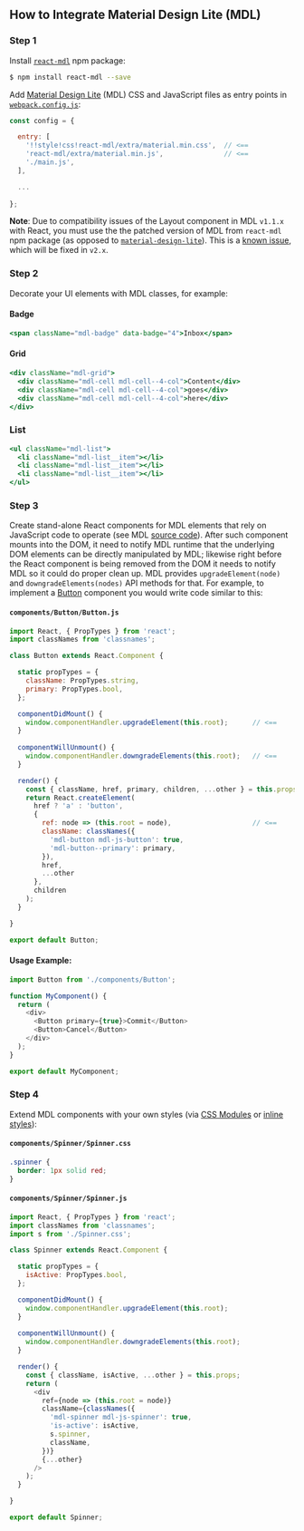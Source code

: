 ## How to Integrate Material Design Lite (MDL)

### Step 1

Install [`react-mdl`](http://www.npmjs.com/package/react-mdl) npm package:

```sh
$ npm install react-mdl --save
```

Add [Material Design Lite](https://getmdl.io) (MDL) CSS and JavaScript files as entry points
in [`webpack.config.js`](../../webpack.config.js):

```js
const config = {

  entry: [
    '!!style!css!react-mdl/extra/material.min.css',  // <==
    'react-mdl/extra/material.min.js',               // <==
    './main.js',
  ],

  ... 
  
};
```

**Note**: Due to compatibility issues of the Layout component in MDL `v1.1.x` with React, you must use
the the patched version of MDL from `react-mdl` npm package (as opposed to
[`material-design-lite`](https://www.npmjs.com/package/material-design-lite)). This is a [known
issue](https://github.com/google/material-design-lite/pull/1357), which will be fixed in `v2.x`.

### Step 2

Decorate your UI elements with MDL classes, for example:

#### Badge

```jsx
<span className="mdl-badge" data-badge="4">Inbox</span>
```

#### Grid

```jsx
<div className="mdl-grid">
  <div className="mdl-cell mdl-cell--4-col">Content</div>
  <div className="mdl-cell mdl-cell--4-col">goes</div>
  <div className="mdl-cell mdl-cell--4-col">here</div>
</div>
```

### List

```jsx
<ul className="mdl-list">
  <li className="mdl-list__item"></li>
  <li className="mdl-list__item"></li>
  <li className="mdl-list__item"></li>
</ul>
```

### Step 3
 
Create stand-alone React components for MDL elements that rely on JavaScript code to operate (see
MDL [source code](https://github.com/google/material-design-lite/tree/mdl-1.x/src)). After such
component mounts into the DOM, it need to notify MDL runtime that the underlying DOM elements can be
directly manipulated by MDL; likewise right before the React component is being removed from the DOM
it needs to notify MDL so it could do proper clean up. MDL provides `upgradeElement(node)` and
`downgradeElements(nodes)` API methods for that. For example, to implement a [Button](../../components/Button)
component you would write code similar to this:

#### `components/Button/Button.js`

```js
import React, { PropTypes } from 'react';
import classNames from 'classnames';

class Button extends React.Component {

  static propTypes = {
    className: PropTypes.string,
    primary: PropTypes.bool,
  };

  componentDidMount() {
    window.componentHandler.upgradeElement(this.root);      // <==
  }
  
  componentWillUnmount() {
    window.componentHandler.downgradeElements(this.root);   // <==
  }

  render() {
    const { className, href, primary, children, ...other } = this.props;
    return React.createElement(
      href ? 'a' : 'button',
      {
        ref: node => (this.root = node),                    // <==
        className: classNames({
          'mdl-button mdl-js-button': true,
          'mdl-button--primary': primary,
        }),
        href,
        ...other
      },
      children
    );
  }

}

export default Button;
```

#### Usage Example:

```js
import Button from './components/Button';

function MyComponent() {
  return (
    <div>
      <Button primary={true}>Commit</Button>
      <Button>Cancel</Button>
    </div>
  );
}

export default MyComponent;
```

### Step 4

Extend MDL components with your own styles (via [CSS Modules](https://github.com/css-modules/css-modules)
or [inline styles](https://facebook.github.io/react/tips/inline-styles.html)):

#### `components/Spinner/Spinner.css`

```css
.spinner {
  border: 1px solid red;
}
```

#### `components/Spinner/Spinner.js`

```js
import React, { PropTypes } from 'react';
import classNames from 'classnames';
import s from './Spinner.css';

class Spinner extends React.Component {

  static propTypes = {
    isActive: PropTypes.bool,
  };

  componentDidMount() {
    window.componentHandler.upgradeElement(this.root);
  }
  
  componentWillUnmount() {
    window.componentHandler.downgradeElements(this.root);
  }

  render() {
    const { className, isActive, ...other } = this.props;
    return (
      <div
        ref={node => (this.root = node)}
        className={classNames({
          'mdl-spinner mdl-js-spinner': true,
          'is-active': isActive,
          s.spinner,
          className,
        })}
        {...other}
      />
    );
  }

}

export default Spinner;
```
